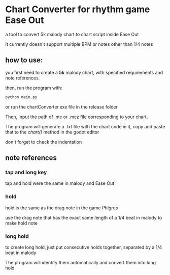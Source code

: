 # Chart Converter for rhythm game Ease Out

a tool to convert 5k malody chart to chart script inside Ease Out

It currently doesn't support multiple BPM or notes other than 1/4 notes

## how to use:

you first need to create a **5k** malody chart, with specified requirements and note references.

then, run the program with:

```bash
python main.py
```

or run the chartConverter.exe file in the release folder

Then, input the path of .mc or .mcz file corresponding to your chart.

The program will generate a .txt file with the chart code in it, copy and paste that to the *chart()* method in the godot editor

don't forget to check the indentation

## note references

### tap and long key

tap and hold were the same in malody and Ease Out

### hold

hold is the same as the drag note in the game *Phigros*

use the drag note that has the exact same length of a 1/4 beat in malody to make hold note

### long hold

to create long hold, just put consecutive holds together, separated by a 1/4 beat in malody

The program will identify them automatically and convert them into long hold
